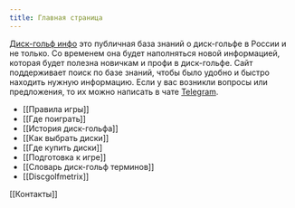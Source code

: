 ```yaml
---
title: Главная страница
---
```

[Диск-гольф инфо](https://discgolfinfo.ru/) это публичная база знаний о диск-гольфе в России и не только.
Со временем она будет наполняться новой информацией, которая будет полезна новичкам и профи в диск-гольфе.
Сайт поддерживает поиск по базе знаний, чтобы было удобно и быстро находить нужную информацию.
Если у вас возникли вопросы или предложения, то их можно написать в чате [Telegram](https://t.me/+BTFiRCqea1U5YTEy).

- [[Правила игры]]
- [[Где поиграть]]
- [[История диск-гольфа]]
- [[Как выбрать диски]]
- [[Где купить диски]]
- [[Подготовка к игре]]
- [[Словарь диск-гольф терминов]]
- [[Discgolfmetrix]]

[[Контакты]]

